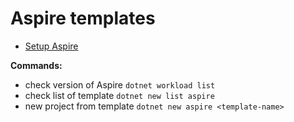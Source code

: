 # Aspire templates
- [Setup Aspire](https://learn.microsoft.com/en-us/dotnet/aspire/fundamentals/setup-tooling)

**Commands:**
- check version of Aspire `dotnet workload list`
- check list of template `dotnet new list aspire`
- new project from template `dotnet new aspire <template-name>`